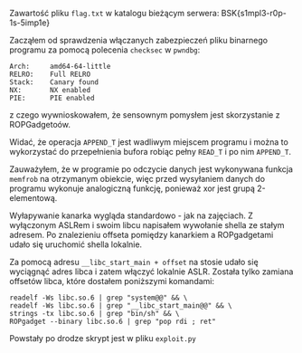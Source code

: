 Zawartość pliku `flag.txt` w katalogu bieżącym serwera: BSK{s1mpl3-r0p-1s-5imp1e}

Zacząłem od sprawdzenia włączanych zabezpieczeń pliku binarnego programu za pomocą polecenia `checksec` w `pwndbg`: 

    Arch:     amd64-64-little
    RELRO:    Full RELRO
    Stack:    Canary found
    NX:       NX enabled
    PIE:      PIE enabled

z czego wywnioskowałem, że sensownym pomysłem jest skorzystanie z ROPGadgetoów.

Widać, że operacja `APPEND_T` jest wadliwym miejscem programu i można to wykorzystać do przepełnienia bufora robiąc pełny `READ_T` i po nim `APPEND_T`.

Zauważyłem, że w programie po odczycie danych jest wykonywana funkcja `memfrob` na otrzymanym obiekcie, więc przed wysyłaniem danych do programu wykonuje analogiczną funkcję, ponieważ xor jest grupą 2-elementową. 

Wyłapywanie kanarka wygląda standardowo - jak na zajęciach. Z wyłączonym ASLRem i swoim libcu napisałem wywołanie shella ze stałym adresem. Po znalezieniu offseta pomiędzy kanarkiem a ROPgadgetami udało się uruchomić shella lokalnie.

Za pomocą adresu `__libc_start_main + offset` na stosie udało się wyciągnąć adres libca i zatem włączyć lokalnie ASLR. Została tylko zamiana offsetów libca, które dostałem poniższymi komandami:

```
readelf -Ws libc.so.6 | grep "system@@" && \
readelf -Ws libc.so.6 | grep "__libc_start_main@@" && \
strings -tx libc.so.6 | grep "bin/sh" && \
ROPgadget --binary libc.so.6 | grep "pop rdi ; ret"
```

Powstały po drodze skrypt jest w pliku `exploit.py`
